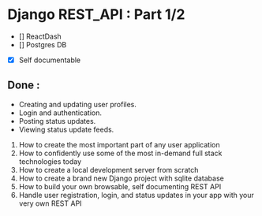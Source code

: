# Django REST_API : Part 1/2

- [] ReactDash
- [] Postgres DB
- [x] Self documentable

## Done :

* Creating and updating user profiles.
* Login and authentication.
* Posting status updates.
* Viewing status update feeds.  


1. How to create the most important part of any user application
2. How to confidently use some of the most in-demand full stack technologies today
3. How to create a local development server from scratch
4. How to create a brand new Django project with sqlite database
5. How to build your own browsable, self documenting REST API
6. Handle user registration, login, and status updates in your app with your very own REST API
